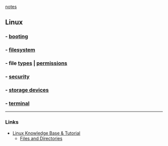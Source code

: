 [notes](../index.md)

## Linux

### - [booting](booting.md)
### - [filesystem](filesystem.md)
### - file [types](filetypes.md) | [permissions](file_permissions.md)
### - [security](security.md)
### - [storage devices](storage_devices.md)
### - [terminal](terminal.md)

---

### Links
- [Linux Knowledge Base & Tutorial](http://www.linux-tutorial.info/modules.php?name=MContent&pageid=224)
  - [Files and Directories](http://www.linux-tutorial.info/modules.php?name=MContent&pageid=4)
